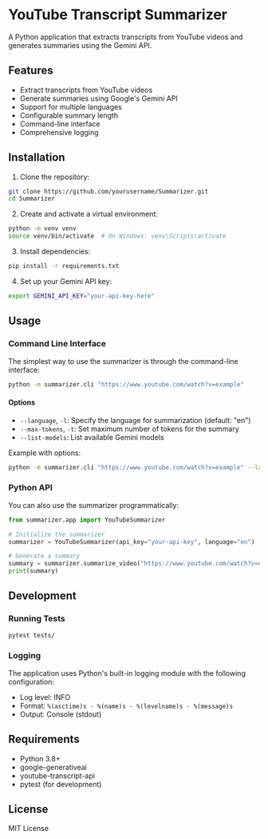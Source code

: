 # YouTube Transcript Summarizer

A Python application that extracts transcripts from YouTube videos and generates summaries using the Gemini API.

## Features

- Extract transcripts from YouTube videos
- Generate summaries using Google's Gemini API
- Support for multiple languages
- Configurable summary length
- Command-line interface
- Comprehensive logging

## Installation

1. Clone the repository:
```bash
git clone https://github.com/yourusername/Summarizer.git
cd Summarizer
```

2. Create and activate a virtual environment:
```bash
python -m venv venv
source venv/bin/activate  # On Windows: venv\Scripts\activate
```

3. Install dependencies:
```bash
pip install -r requirements.txt
```

4. Set up your Gemini API key:
```bash
export GEMINI_API_KEY="your-api-key-here"
```

## Usage

### Command Line Interface

The simplest way to use the summarizer is through the command-line interface:

```bash
python -m summarizer.cli "https://www.youtube.com/watch?v=example"
```

#### Options

- `--language`, `-l`: Specify the language for summarization (default: "en")
- `--max-tokens`, `-t`: Set maximum number of tokens for the summary
- `--list-models`: List available Gemini models

Example with options:
```bash
python -m summarizer.cli "https://www.youtube.com/watch?v=example" --language es --max-tokens 500
```

### Python API

You can also use the summarizer programmatically:

```python
from summarizer.app import YouTubeSummarizer

# Initialize the summarizer
summarizer = YouTubeSummarizer(api_key="your-api-key", language="en")

# Generate a summary
summary = summarizer.summarize_video("https://www.youtube.com/watch?v=example")
print(summary)
```

## Development

### Running Tests

```bash
pytest tests/
```

### Logging

The application uses Python's built-in logging module with the following configuration:
- Log level: INFO
- Format: `%(asctime)s - %(name)s - %(levelname)s - %(message)s`
- Output: Console (stdout)

## Requirements

- Python 3.8+
- google-generativeai
- youtube-transcript-api
- pytest (for development)

## License

MIT License